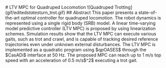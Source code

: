 #   L T V   M P C   f o r   Q u a d r u p e d   L o c o m o t i o n  
  
 ! [ Q u a d r u p e d   T r o t t i n g ] ( g i f / e d i t e d _ s t a t e s _ t u r n _ t r o t . g i f )  
  
  
  
 # #   A b s t r a c t  
 T h i s   p a p e r   p r e s e n t s   a   s t a t e - o f - t h e - a r t   o p t i m a l   c o n t r o l l e r   f o r   q u a d r u p e d   l o c o m o t i o n .   T h e   r o b o t   d y n a m i c s   i s   r e p r e s e n t e d   u s i n g   a   s i n g l e   r i g i d   b o d y   ( S R B )   m o d e l .   A   l i n e a r   t i m e - v a r y i n g   m o d e l   p r e d i c t i v e   c o n t r o l l e r   ( L T V   M P C )   i s   p r o p o s e d   b y   u s i n g   l i n e a r i z a t i o n   s c h e m e s .   S i m u l a t i o n   r e s u l t s   s h o w   t h a t   t h e   L T V   M P C   c a n   e x e c u t e   v a r i o u s   g a i t s ,   s u c h   a s   t r o t   a n d   c r a w l ,   a n d   i s   c a p a b l e   o f   t r a c k i n g   d e s i r e d   r e f e r e n c e   t r a j e c t o r i e s   e v e n   u n d e r   u n k n o w n   e x t e r n a l   d i s t u r b a n c e s .   T h e   L T V   M P C   i s   i m p l e m e n t e d   a s   a   q u a d r a t i c   p r o g r a m   u s i n g   $ q p O A S E S $   t h r o u g h   t h e   $ C a s A D i $   i n t e r f a c e   a t   5 0   H z .   T h e   p r o p o s e d   M P C   c a n   r e a c h   u p   t o   1   m / s   t o p   s p e e d   w i t h   a n   a c c e l e r a t i o n   o f   0 . 5   m / s $ ^ 2 $   e x e c u t i n g   a   t r o t   g a i t .    
 